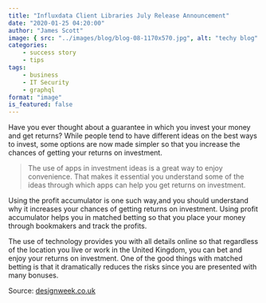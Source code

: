 ```yaml
---
title: "Influxdata Client Libraries July Release Announcement"
date: "2020-01-25 04:20:00"
author: "James Scott"
image: { src: "../images/blog/blog-08-1170x570.jpg", alt: "techy blog" }
categories:
    - success story
    - tips
tags:
    - business
    - IT Security
    - graphql
format: "image"
is_featured: false
---
```


Have you ever thought about a guarantee in which you invest your money and get returns? While people tend to have different ideas on the best ways to invest, some options are now made simpler so that you increase the chances of getting your returns on investment.

> The use of apps in investment ideas is a great way to enjoy convenience. That makes it essential you understand some of the ideas through which apps can help you get returns on investment.

Using the profit accumulator is one such way,and you should understand why it increases your chances of getting returns on investment. Using profit accumulator helps you in matched betting so that you place your money through bookmakers and track the profits.

The use of technology provides you with all details online so that regardless of the location you live or work in the United Kingdom, you can bet and enjoy your returns on investment.
One of the good things with matched betting is that it dramatically reduces the risks since you are presented with many bonuses.

Source: [designweek.co.uk](designweek.co.uk)

